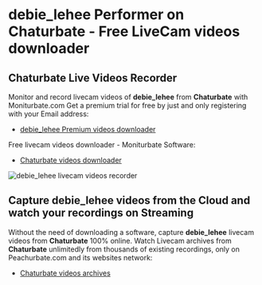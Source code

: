 # debie_lehee Performer on Chaturbate - Free LiveCam videos downloader

## Chaturbate Live Videos Recorder

Monitor and record livecam videos of **debie_lehee** from **Chaturbate** with Moniturbate.com
Get a premium trial for free by just and only registering with your Email address:
* [debie_lehee Premium videos downloader](https://moniturbate.com/request-demo-licence-key.html)

Free livecam videos downloader - Moniturbate Software:
* [Chaturbate videos downloader](https://moniturbate.com/moniturbate-download-software.html)

![debie_lehee livecam videos recorder](https://peachurnet.com/templates/moniturbate-software.png)


## Capture debie_lehee videos from the Cloud and watch your recordings on Streaming

Without the need of downloading a software, capture **debie_lehee** livecam videos from **Chaturbate** 100% online.
Watch Livecam archives from **Chaturbate** unlimitedly from thousands of existing recordings, only on Peachurbate.com and its websites network:
* [Chaturbate videos archives](https://peachurnet.com/)